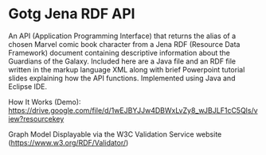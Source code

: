 # Gotg Jena RDF API
An API (Application Programming Interface) that returns the alias of a chosen Marvel comic book character from a Jena RDF (Resource Data Framework) document containing descriptive information about the Guardians of the Galaxy. Included here are a Java file and an RDF file written in the markup language XML along with brief Powerpoint tutorial slides explaining how the API functions. Implemented using Java and Eclipse IDE. 

How It Works (Demo): https://drive.google.com/file/d/1wEJBYJJw4DBWxLvZy8_wJBJLF1cC5Qls/view?resourcekey

Graph Model Displayable via the W3C Validation Service website (https://www.w3.org/RDF/Validator/)
